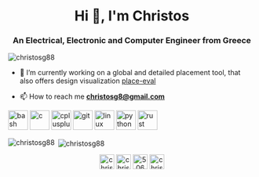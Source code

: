 <h1 align="center">Hi 👋, I'm Christos</h1>
<h3 align="center">An Electrical, Electronic and Computer Engineer from Greece</h3>

<p align="left"> <img src="https://komarev.com/ghpvc/?username=christosg88" alt="christosg88" /> </p>

- 🔭 I’m currently working on a global and detailed placement tool, that also offers design visualization [place-eval](https://gitlab.com/christosg88/place-eval)

- 📫 How to reach me **christosg8@gmail.com**

<p align="left"><img src="https://www.vectorlogo.zone/logos/gnu_bash/gnu_bash-icon.svg" alt="bash" width="40" height="40"/> <img src="https://devicons.github.io/devicon/devicon.git/icons/c/c-original.svg" alt="c" width="40" height="40"/> <img src="https://devicons.github.io/devicon/devicon.git/icons/cplusplus/cplusplus-original.svg" alt="cplusplus" width="40" height="40"/> <img src="https://www.vectorlogo.zone/logos/git-scm/git-scm-icon.svg" alt="git" width="40" height="40"/> <img src="https://devicons.github.io/devicon/devicon.git/icons/linux/linux-original.svg" alt="linux" width="40" height="40"/> <img src="https://devicons.github.io/devicon/devicon.git/icons/python/python-original.svg" alt="python" width="40" height="40"/> <img src="https://devicons.github.io/devicon/devicon.git/icons/rust/rust-plain.svg" alt="rust" width="40" height="40"/></p><p><img align="left" src="https://github-readme-stats.vercel.app/api/top-langs/?username=christosg88&layout=compact&hide=html" alt="christosg88" /></p>

<p>&nbsp;<img align="center" src="https://github-readme-stats.vercel.app/api?username=christosg88&show_icons=true" alt="christosg88" /></p>

<p align="center">
<a href="https://twitter.com/chrisgantidis" target="blank"><img align="center" src="https://cdn.jsdelivr.net/npm/simple-icons@3.0.1/icons/twitter.svg" alt="chrisgantidis" height="30" width="30" /></a>
<a href="https://linkedin.com/in/chrisgantidis" target="blank"><img align="center" src="https://cdn.jsdelivr.net/npm/simple-icons@3.0.1/icons/linkedin.svg" alt="chrisgantidis" height="30" width="30" /></a>
<a href="https://stackoverflow.com/users/5063316" target="blank"><img align="center" src="https://cdn.jsdelivr.net/npm/simple-icons@3.0.1/icons/stackoverflow.svg" alt="5063316" height="30" width="30" /></a>
<a href="https://fb.com/christos.gkantidis.1" target="blank"><img align="center" src="https://cdn.jsdelivr.net/npm/simple-icons@3.0.1/icons/facebook.svg" alt="christos.gkantidis.1" height="30" width="30" /></a>
</p>
